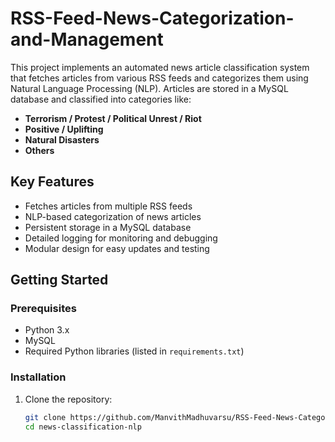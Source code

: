 # RSS-Feed-News-Categorization-and-Management
This project implements an automated news article classification system that fetches articles from various RSS feeds and categorizes them using Natural Language Processing (NLP). Articles are stored in a MySQL database and classified into categories like:

- **Terrorism / Protest / Political Unrest / Riot**
- **Positive / Uplifting**
- **Natural Disasters**
- **Others**

## Key Features

- Fetches articles from multiple RSS feeds
- NLP-based categorization of news articles
- Persistent storage in a MySQL database
- Detailed logging for monitoring and debugging
- Modular design for easy updates and testing

## Getting Started

### Prerequisites

- Python 3.x
- MySQL
- Required Python libraries (listed in `requirements.txt`)

### Installation

1. Clone the repository:
   ```bash
   git clone https://github.com/ManvithMadhuvarsu/RSS-Feed-News-Categorization-and-Management-.git
   cd news-classification-nlp


